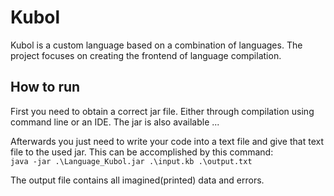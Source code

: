 # Kubol
Kubol is a custom language based on a combination of languages. The project focuses on creating the frontend of language compilation.

## How to run
First you need to obtain a correct jar file. Either through compilation using command line or an IDE. The jar is also available ...

Afterwards you just need to write your code into a text file and give that text file to the used jar. This can be accomplished by this command:  
`java -jar .\Language_Kubol.jar .\input.kb .\output.txt`

The output file contains all imagined(printed) data and errors.